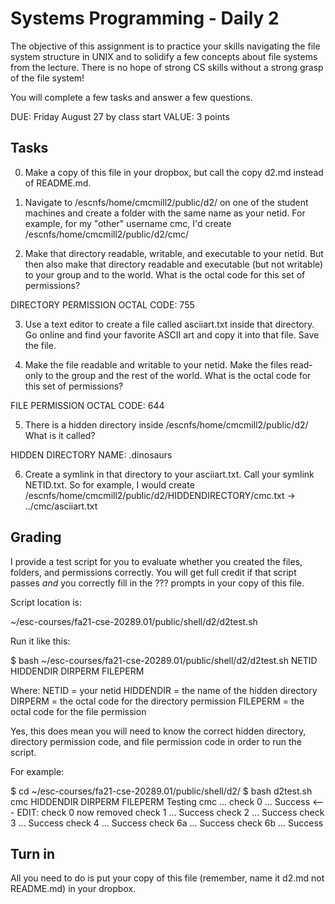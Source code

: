 # Systems Programming - Daily 2

The objective of this assignment is to practice your skills navigating the file system structure in UNIX and to solidify a few concepts about file systems from the lecture.  There is no hope of strong CS skills without a strong grasp of the file system!

You will complete a few tasks and answer a few questions.

DUE: Friday August 27 by class start
VALUE: 3 points

## Tasks

0) Make a copy of this file in your dropbox, but call the copy d2.md instead of README.md.

1) Navigate to /escnfs/home/cmcmill2/public/d2/ on one of the student machines and create a folder with the same name as your netid.  For example, for my "other" username cmc, I'd create /escnfs/home/cmcmill2/public/d2/cmc/

2) Make that directory readable, writable, and executable to your netid.  But then also make that directory readable and executable (but not writable) to your group and to the world.  What is the octal code for this set of permissions?

DIRECTORY PERMISSION OCTAL CODE: 755

3) Use a text editor to create a file called asciiart.txt inside that directory.  Go online and find your favorite ASCII art and copy it into that file.  Save the file.

4) Make the file readable and writable to your netid.  Make the files read-only to the group and the rest of the world.  What is the octal code for this set of permissions?

FILE PERMISSION OCTAL CODE: 644

5) There is a hidden directory inside /escnfs/home/cmcmill2/public/d2/  What is it called?

HIDDEN DIRECTORY NAME: .dinosaurs

6) Create a symlink in that directory to your asciiart.txt.  Call your symlink NETID.txt.  So for example, I would create /escnfs/home/cmcmill2/public/d2/HIDDENDIRECTORY/cmc.txt -> ../cmc/asciiart.txt

## Grading

I provide a test script for you to evaluate whether you created the files, folders, and permissions correctly.  You will get full credit if that script passes *and* you correctly fill in the ??? prompts in your copy of this file.

Script location is:

~/esc-courses/fa21-cse-20289.01/public/shell/d2/d2test.sh

Run it like this:

$ bash ~/esc-courses/fa21-cse-20289.01/public/shell/d2/d2test.sh NETID HIDDENDIR DIRPERM FILEPERM

Where:
NETID = your netid
HIDDENDIR = the name of the hidden directory
DIRPERM = the octal code for the directory permission
FILEPERM = the octal code for the file permission

Yes, this does mean you will need to know the correct hidden directory, directory permission code, and file permission code in order to run the script.

For example:

$ cd ~/esc-courses/fa21-cse-20289.01/public/shell/d2/
$ bash d2test.sh cmc HIDDENDIR DIRPERM FILEPERM
Testing cmc ...
   check 0                        ... Success   <--- EDIT: check 0 now removed
   check 1                        ... Success
   check 2                        ... Success
   check 3                        ... Success
   check 4                        ... Success
   check 6a                       ... Success
   check 6b                       ... Success

## Turn in

All you need to do is put your copy of this file (remember, name it d2.md not README.md) in your dropbox.


